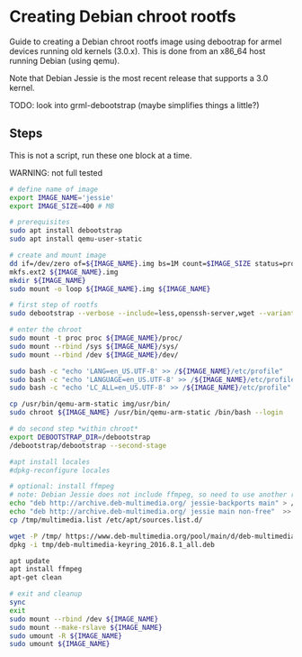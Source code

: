 # Creating Debian chroot rootfs

Guide to creating a Debian chroot rootfs image using debootrap for armel devices running old kernels (3.0.x). This is done from an x86_64 host running Debian (using qemu).

Note that Debian Jessie is the most recent release that supports a 3.0 kernel.

TODO: look into grml-debootstrap (maybe simplifies things a little?)

## Steps

This is not a script, run these one block at a time.

WARNING: not full tested

```bash
# define name of image
export IMAGE_NAME='jessie'
export IMAGE_SIZE=400 # MB

# prerequisites
sudo apt install debootstrap
sudo apt install qemu-user-static

# create and mount image
dd if=/dev/zero of=${IMAGE_NAME}.img bs=1M count=$IMAGE_SIZE status=progress 
mkfs.ext2 ${IMAGE_NAME}.img 
mkdir ${IMAGE_NAME}
sudo mount -o loop ${IMAGE_NAME}.img ${IMAGE_NAME}

# first step of rootfs
sudo debootstrap --verbose --include=less,openssh-server,wget --variant=minbase --arch=armel --foreign jessie ${IMAGE_NAME}  

# enter the chroot
sudo mount -t proc proc ${IMAGE_NAME}/proc/
sudo mount --rbind /sys ${IMAGE_NAME}/sys/
sudo mount --rbind /dev ${IMAGE_NAME}/dev/

sudo bash -c "echo 'LANG=en_US.UTF-8' >> /${IMAGE_NAME}/etc/profile"
sudo bash -c "echo 'LANGUAGE=en_US.UTF-8' >> /${IMAGE_NAME}/etc/profile"
sudo bash -c "echo 'LC_ALL=en_US.UTF-8' >> /${IMAGE_NAME}/etc/profile"

cp /usr/bin/qemu-arm-static img/usr/bin/
sudo chroot ${IMAGE_NAME} /usr/bin/qemu-arm-static /bin/bash --login

# do second step *within chroot*
export DEBOOTSTRAP_DIR=/debootstrap
/debootstrap/debootstrap --second-stage 

#apt install locales 
#dpkg-reconfigure locales

# optional: install ffmpeg
# note: Debian Jessie does not include ffmpeg, so need to use another repo
echo "deb http://archive.deb-multimedia.org/ jessie-backports main" > /tmp/multimedia.list
echo "deb http://archive.deb-multimedia.org/ jessie main non-free"  >> /tmp/multimedia.list
cp /tmp/multimedia.list /etc/apt/sources.list.d/

wget -P /tmp/ https://www.deb-multimedia.org/pool/main/d/deb-multimedia-keyring/deb-multimedia-keyring_2016.8.1_all.deb
dpkg -i tmp/deb-multimedia-keyring_2016.8.1_all.deb

apt update
apt install ffmpeg
apt-get clean

# exit and cleanup
sync
exit
sudo mount --rbind /dev ${IMAGE_NAME}
sudo mount --make-rslave ${IMAGE_NAME}
sudo umount -R ${IMAGE_NAME}
sudo umount ${IMAGE_NAME}

```

